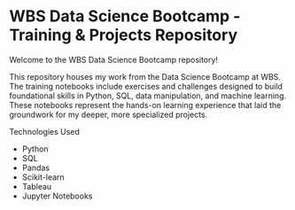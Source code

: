 # WBS Data Science Bootcamp - Training & Projects Repository
Welcome to the WBS Data Science Bootcamp repository! 

This repository houses my work from the Data Science Bootcamp at WBS. The training notebooks include exercises and challenges designed to build foundational skills in Python, SQL, data manipulation, and machine learning. These notebooks represent the hands-on learning experience that laid the groundwork for my deeper, more specialized projects.

Technologies Used

- Python
- SQL
- Pandas
- Scikit-learn
- Tableau
- Jupyter Notebooks

